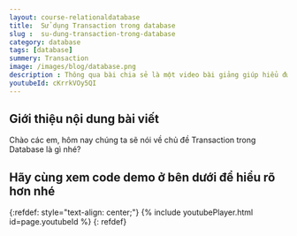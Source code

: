 ```yaml
---
layout: course-relationaldatabase
title:  Sử dụng Transaction trong database
slug :  su-dung-transaction-trong-database
category: database
tags: [database]
summery: Transaction    
image: /images/blog/database.png
description : Thông qua bài chia sẻ là một video bài giảng giúp hiểu được định nghĩa Transaction trong Database là gì? Tìm hiểu rõ hơn về Transaction thông qua mô hình hoá được tác giả mô phỏng lại trong bài viết. Đồng thời trong bài giảng tác giả hướng dẫn chi tiết cách sử dụng một Transaction trong MySQL thông qua các ví dụ cụ thể hướng dẫn cách  thao tác với một Transaction để đạt được thành công trong Database.
youtubeId: cKrrkVOy5QI
---
```


## **Giới thiệu nội dung bài viết**

Chào các em, hôm nay chúng ta sẽ nói về chủ đề Transaction trong Database là gì nhé?


## **Hãy cùng xem code demo ở bên dưới để hiểu rõ hơn nhé**

{:refdef: style="text-align: center;"}
{% include youtubePlayer.html id=page.youtubeId %}
{: refdef}
